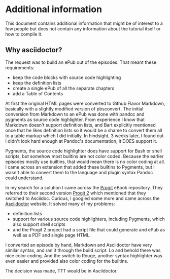 # Additional information

This document contains additional information that might be of interest to a few people but does not contain any information about the tutorial itself or how to compile it.

## Why asciidoctor?

The request was to build an ePub out of the episodes. That meant these requirements:

- keep the code blocks with source code highlighting
- keep the definition lists
- create a single ePub of all the separate chapters
- add a Table of Contents

At first the original HTML pages were converted to Github Flavor Markdown, basically with a slightly modified version of pbsconvert. The initial conversion from Markdown to an ePub was done with pandoc and pygments as source code highlighter.
From experience I know that Markdown doesn't support definition lists, and Bart explicitly mentioned once that he likes definition lists so it would be a shame to convert them all to a table markup which I did initially.
In hindsight, 3 weeks later, I found out I didn't look hard enough at Pandoc's documentation, it DOES support it.

Pygments, the source code highlighter does have support for Bash or shell scripts, but somehow most builtins are not color coded. Because the earlier episodes mostly use builtins, that would mean there is no color coding at all.
I came across an extension that added these builtins to Pygments, but I wasn't able to convert them to the language and plugin syntax Pandoc could understand.

In my search for a solution I came across the [Progit](https://github.com/progit/progit) eBook repository. They referred to their second version [Progit 2](https://github.com/progit/progit2) which mentioned that they switched to Asciidoc. Curious, I googled some more and came across the [Asciidoctor](https://asciidoctor.org) website.
It solved many of my problems:

- definition lists
- support for various source code highlighters, including Pygments, which also support shell scripts
- and the Progit 2 project had a script file that could generate and ePub as well as a PDF and single page HTML.

I converted an episode by hand, Markdown and Asciidoctor have very similar syntax, and ran it through the build script. Lo and behold there was nice color coding. And the switch to Rouge, another syntax highlighter was even easier and provided also color coding for the builtins.

The decision was made, TTT would be in Asciidoctor.
